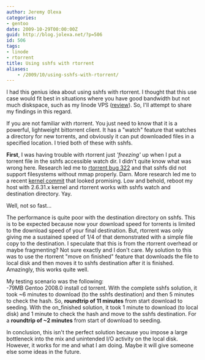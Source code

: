 ```yaml
---
author: Jeremy Olexa
categories:
- gentoo
date: 2009-10-29T00:00:00Z
guid: http://blog.jolexa.net/?p=506
id: 506
tags:
- linode
- rtorrent
title: Using sshfs with rtorrent
aliases:
    - /2009/10/using-sshfs-with-rtorrent/
---
```


I had this genius idea about using sshfs with rtorrent. I thought that this use case would fit best in situations where you have good bandwidth but not much diskspace, such as my linode VPS ([review][1]). So, I'll attempt to share my findings in this regard.

If you are not familiar with rtorrent. You just need to know that it is a powerful, lightweight bittorrent client. It has a "watch" feature that watches a directory for new torrents, and obviously it can put downloaded files in a specified location. I tried both of these with sshfs.

**First**, I was having trouble with rtorrent just *'freezing'* up when I put a torrent file in the sshfs accessible watch dir. I didn't quite know what was wrong here. Research led me to [rtorrent bug 322][2] and that sshfs did not support filesystems without mmap properly. Darn. More research led me to a recent [kernel commit][3] that looked promising. Low and behold, reboot my host with 2.6.31.x kernel and rtorrent works with sshfs watch and destination directory. Yay.

Well, not so fast...

The performance is quite poor with the destination directory on sshfs. This is to be expected because now your download speed for torrents is limited to the download speed of your final destination. But, rtorrent was only giving me a sustained speed of 1/4 of that demonstrated with a simple file copy to the destination. I speculate that this is from the rtorrent overhead or maybe fragmenting? Not sure exactly and I don't care. My solution to this was to use the rtorrent "move on finished" feature that downloads the file to local disk and then moves it to sshfs destination after it is finished. Amazingly, this works quite well.

My testing scenario was the following:  
-79MB Gentoo 2008.0 install cd torrent. With the complete sshfs solution, it took ~6 minutes to download (to the sshfs destination) and then 5 minutes to check the hash. So, **roundtrip of 11 minutes** from start download to seeding. With the on_finished solution, it took 1 minute to download (to local disk) and 1 minute to check the hash and move to the sshfs destination. For a **roundtrip of ~2 minutes** from start of download to seeding.

In conclusion, this isn't the perfect solution because you impose a large bottleneck into the mix and unintended I/O activity on the local disk. However, it works for me and what I am doing. Maybe it will give someone else some ideas in the future.

 [1]: http://blog.jolexa.net/2009/05/13/in-depth-linode-vps-review/
 [2]: http://libtorrent.rakshasa.no/ticket/322
 [3]: http://git.kernel.org/?p=linux/kernel/git/torvalds/linux-2.6.git;a=commit;h=9eead2a8115d2a6aecf267c292f751f7761fa5f8